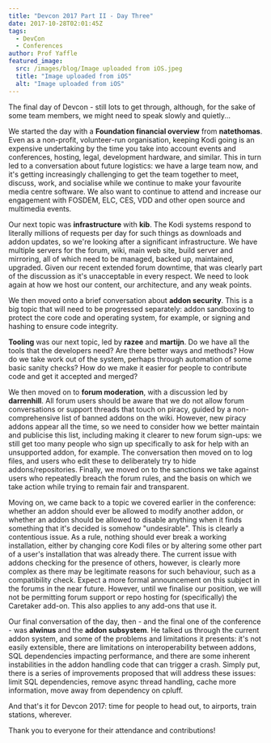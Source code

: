 ```yaml
---
title: "Devcon 2017 Part II - Day Three"
date: 2017-10-28T02:01:45Z
tags:
  - DevCon
  - Conferences
author: Prof Yaffle
featured_image:
  src: /images/blog/Image uploaded from iOS.jpeg
  title: "Image uploaded from iOS"
  alt: "Image uploaded from iOS"
---
```


The final day of Devcon - still lots to get through, although, for the sake of some team members, we might need to speak slowly and quietly...

We started the day with a **Foundation financial overview** from **natethomas**. Even as a non-profit, volunteer-run organisation, keeping Kodi going is an expensive undertaking by the time you take into account events and conferences, hosting, legal, development hardware, and similar. This in turn led to a conversation about future logistics: we have a large team now, and it's getting increasingly challenging to get the team together to meet, discuss, work, and socialise while we continue to make your favourite media centre software. We also want to continue to attend and increase our engagement with FOSDEM, ELC, CES, VDD and other open source and multimedia events.

Our next topic was **infrastructure** with **kib**. The Kodi systems respond to literally millions of requests per day for such things as downloads and addon updates, so we're looking after a significant infrastructure. We have multiple servers for the forum, wiki, main web site, build server and mirroring, all of which need to be managed, backed up, maintained, upgraded. Given our recent extended forum downtime, that was clearly part of the discussion as it's unacceptable in every respect. We need to look again at how we host our content, our architecture, and any weak points.

We then moved onto a brief conversation about **addon security**. This is a big topic that will need to be progressed separately: addon sandboxing to protect the core code and operating system, for example, or signing and hashing to ensure code integrity.

**Tooling** was our next topic, led by **razee** and **martijn**. Do we have all the tools that the developers need? Are there better ways and methods? How do we take work out of the system, perhaps through automation of some basic sanity checks? How do we make it easier for people to contribute code and get it accepted and merged?

We then moved on to **forum moderation**, with a discussion led by **darrenhill**. All forum users should be aware that we do not allow forum conversations or support threads that touch on piracy, guided by a non-comprehensive list of banned addons on the wiki. However, new piracy addons appear all the time, so we need to consider how we better maintain and publicise this list, including making it clearer to new forum sign-ups: we still get too many people who sign up specifically to ask for help with an unsupported addon, for example. The conversation then moved on to log files, and users who edit these to deliberately try to hide addons/repositories. Finally, we moved on to the sanctions we take against users who repeatedly breach the forum rules, and the basis on which we take action while trying to remain fair and transparent.

Moving on, we came back to a topic we covered earlier in the conference: whether an addon should ever be allowed to modify another addon, or whether an addon should be allowed to disable anything when it finds something that it's decided is somehow "undesirable". This is clearly a contentious issue. As a rule, nothing should ever break a working installation, either by changing core Kodi files or by altering some other part of a user's installation that was already there. The current issue with addons checking for the presence of others, however, is clearly more complex as there may be legitimate reasons for such behaviour, such as a compatibility check. Expect a more formal announcement on this subject in the forums in the near future. However, until we finalise our position, we will not be permitting forum support or repo hosting for (specifically) the Caretaker add-on. This also applies to any add-ons that use it.

Our final conversation of the day, then - and the final one of the conference - was **alwinus** and the **addon subsystem**. He talked us through the current addon system, and some of the problems and limitations it presents: it's not easily extensible, there are limitations on interoperability between addons, SQL dependencies impacting performance, and there are some inherent instabilities in the addon handling code that can trigger a crash. Simply put, there is a series of improvements proposed that will address these issues: limit SQL dependencies, remove async thread handling, cache more information, move away from dependency on cpluff.

And that's it for Devcon 2017: time for people to head out, to airports, train stations, wherever.

Thank you to everyone for their attendance and contributions!
